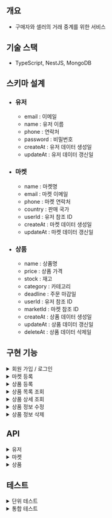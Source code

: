 ## 개요
- 구매자와 셀러의 거래 중계를 위한 서비스

## 기술 스택
- TypeScript, NestJS, MongoDB

## 스키마 설계
- ### 유저
  - email : 이메일
  - name : 유저 이름
  - phone : 연락처
  - password : 비밀번호
  - createAt : 유저 데이터 생성일
  - updateAt : 유저 데이터 갱신일
- ### 마켓
  - name : 마켓명
  - email : 마켓 이메일
  - phone : 마켓 연락처
  - country : 판매 국가
  - userId : 유저 참조 ID
  - createAt : 마켓 데이터 생성일
  - updateAt : 마켓 데이터 갱신일
- ### 상품
  - name : 상품명
  - price : 상품 가격
  - stock : 재고
  - category : 카테고리
  - deadline : 주문 마감일
  - userId : 유저 참조 ID
  - marketId : 마켓 참조 ID
  - createAt : 상품 데이터 생성일
  - updateAt : 상품 데이터 갱신일
  - deleteAt : 상품 데이터 삭제일

## 구현 기능

<details>
<summary>회원 가입 / 로그인</summary>

- 이메일, 이름, 연락처, 비밀번호를 입력하여 회원 가입
  - 비밀번호는 최소 하나 이상의 알파벳, 하나 이상의 숫자를 포함한 최소 8자 이상으로 입력
- 이메일과 비밀번호를 입력하여 로그인 처리
  - 로그인 성공시 세션을 통해 인증 처리
- 로그아웃시 세션과 쿠키를 제거
</details>

<details>
<summary>마켓 등록</summary>

- 마켓 명, 이메일, 연락처, 국가를 입력받아 마켓 정보 등록
- 국가 목록은 enum 으로 관리
</details>

<details>
<summary>상품 등록</summary>

- 상품 명, 가격, 재고, 카테고리, 마켓 ID, 주문 마감일 값을 입력 받아 상품 정보 등록
- 마켓을 등록한 셀러가 해당 마켓에 상품 정보를 등록
- 카테고리 목록은 enum 으로 관리
</details>

<details>
<summary>상품 목록 조회</summary>

- 카테고리, 국가, 상품명을 통해 검색하여 해당하는 상품 목록을 조회
- 최근에 등록한 순으로 정렬하여 조회
</details>

<details>
<summary>상품 상세 조회</summary>

- 상품 ID를 입력받아 해당 상품 명, 가격, 국가, 주문 마감일, 마켓 명, 마켓 이메일, 마켓 연락처를 조회
</details>

<details>
<summary>상품 정보 수정</summary>

- 상품을 등록한 셀러는 등록한 상품의 상품 명, 가격, 재고, 카테고리, 주문 마감일 정보를 수정 가능
</details>

<details>
<summary>상품 정보 삭제</summary>

- 상품을 등록한 셀러는 해당 상품의 정보를 삭제 가능
</details>

## API

<details>
<summary>유저</summary>

- 회원 가입

| Method | URL              | Request Body                                                    | Response         |
|--------|------------------|-----------------------------------------------------------------|------------------|
| POST   | /api/auth/signUp | email : 이메일<br>name : 이름<br>phone : 연락처<br>password : 비밀번호 | statusCode : 201 |

- 로그인

| Method | URL             | Request Body                      | Response         |
|--------|-----------------|-----------------------------------|------------------|
| POST   | /api/auth/login | email : 이메일<br>password : 비밀번호 | statusCode : 201 |

- 로그아웃

| Method | URL              | Response         |
|--------|------------------|------------------|
| POST   | /api/auth/logout | statusCode : 200 |

</details>

<details>
<summary>마켓</summary>

- 마켓 등록

| Method | URL          | Request Body                                                      | Response         |
|--------|--------------|-------------------------------------------------------------------|------------------|
| POST   | /api/markets | name : 마켓명<br>email : 이메일<br>phone : 연락처<br>country : 판매국가  | statusCode : 201 |

</details>


<details>
<summary>상품</summary>

- 상품 등록

| Method | URL           | Request Body                                                                                                  | Response         |
|--------|---------------|---------------------------------------------------------------------------------------------------------------|------------------|
| POST   | /api/products | name : 상품명<br>price : 상품가격<br>stock : 재고<br>category : 카테고리<br>deadline : 주문 마감일<br>marketId : 마켓 Id | statusCode : 201 |

- 상품 목록 조회

| Method | URL           | Request Parameter                                                              | Response                                                                                                                                                       |
|--------|---------------|--------------------------------------------------------------------------------|----------------------------------------------------------------------------------------------------------------------------------------------------------------|
| GET    | /api/products | country : 국가명<br>category : 카테고리<br>page : 조회 페이지 번호<br>keyword : 검색어Id | statusCode : 200 <br>products : {<br>&nbsp;&nbsp;id : 상품 id<br>&nbsp;&nbsp;name : 상품명<br>&nbsp;&nbsp;price : 상품 가격<br>&nbsp;&nbsp;country : 국가명<br>} [ ] |

- 상품 상세 조회

| Method | URL               | Request Path | Response                                                                                                                                                                                                                                                                                                                                                                                                      |
|--------|-------------------|--------------|---------------------------------------------------------------------------------------------------------------------------------------------------------------------------------------------------------------------------------------------------------------------------------------------------------------------------------------------------------------------------------------------------------------|
| GET    | /api/products/:id | id : 상품 id  | statusCode : 200<br>product : {<br>&nbsp;&nbsp;id : 상품 id<br>&nbsp;&nbsp;name : 상품명<br>&nbsp;&nbsp;price : 상품 가격<br>&nbsp;&nbsp;country : 국가명<br>&nbsp;&nbsp;deadline : 주문 마감일<br>&nbsp;&nbsp;market : {<br>&nbsp;&nbsp;&nbsp;&nbsp;id : 마켓 id<br>&nbsp;&nbsp;&nbsp;&nbsp;name : 마켓명<br>&nbsp;&nbsp;&nbsp;&nbsp;email : 마켓 email<br>&nbsp;&nbsp;&nbsp;&nbsp;phone : 마켓 연락처<br>&nbsp;&nbsp;}<br>} |

- 상품 정보 수정

| Method | URL               | Request Path | Request Body                                                                             | Response         |
|--------|-------------------|--------------|------------------------------------------------------------------------------------------|------------------|
| PATCH  | /api/products/:id | id : 상품 id   | name : 상품명<br>price : 상품가격<br>stock : 재고<br>category : 카테고리<br>deadline : 주문 마감일 | statusCode : 204 |

- 상품 정보 삭제

| Method | URL               | Request Path | Response         |
|--------|-------------------|--------------|------------------|
| DELETE | /api/products/:id | id : 상품 id  | statusCode : 204 |

</details>

## 테스트

<details>
<summary>단위 테스트</summary>

</details>

<details>
<summary>통합 테스트</summary>

</details>